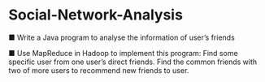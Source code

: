 # Social-Network-Analysis
■ Write a Java program to analyse the information of user’s friends

■ Use MapReduce in Hadoop to implement this program: Find some specific user from one user’s
direct friends. Find the common friends with two of more users to recommend new friends to user.
